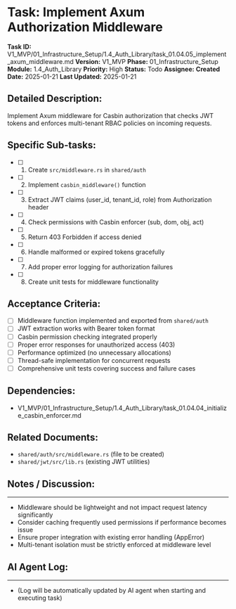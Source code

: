 # Task: Implement Axum Authorization Middleware

**Task ID:** V1_MVP/01_Infrastructure_Setup/1.4_Auth_Library/task_01.04.05_implement_axum_middleware.md
**Version:** V1_MVP
**Phase:** 01_Infrastructure_Setup
**Module:** 1.4_Auth_Library
**Priority:** High
**Status:** Todo
**Assignee:**
**Created Date:** 2025-01-21
**Last Updated:** 2025-01-21

## Detailed Description:
Implement Axum middleware for Casbin authorization that checks JWT tokens and enforces multi-tenant RBAC policies on incoming requests.

## Specific Sub-tasks:
- [ ] 1. Create `src/middleware.rs` in `shared/auth`
- [ ] 2. Implement `casbin_middleware()` function
- [ ] 3. Extract JWT claims (user_id, tenant_id, role) from Authorization header
- [ ] 4. Check permissions with Casbin enforcer (sub, dom, obj, act)
- [ ] 5. Return 403 Forbidden if access denied
- [ ] 6. Handle malformed or expired tokens gracefully
- [ ] 7. Add proper error logging for authorization failures
- [ ] 8. Create unit tests for middleware functionality

## Acceptance Criteria:
- [ ] Middleware function implemented and exported from `shared/auth`
- [ ] JWT extraction works with Bearer token format
- [ ] Casbin permission checking integrated properly
- [ ] Proper error responses for unauthorized access (403)
- [ ] Performance optimized (no unnecessary allocations)
- [ ] Thread-safe implementation for concurrent requests
- [ ] Comprehensive unit tests covering success and failure cases

## Dependencies:
- V1_MVP/01_Infrastructure_Setup/1.4_Auth_Library/task_01.04.04_initialize_casbin_enforcer.md

## Related Documents:
- `shared/auth/src/middleware.rs` (file to be created)
- `shared/jwt/src/lib.rs` (existing JWT utilities)

## Notes / Discussion:
---
* Middleware should be lightweight and not impact request latency significantly
* Consider caching frequently used permissions if performance becomes issue
* Ensure proper integration with existing error handling (AppError)
* Multi-tenant isolation must be strictly enforced at middleware level

## AI Agent Log:
---
* (Log will be automatically updated by AI agent when starting and executing task)
